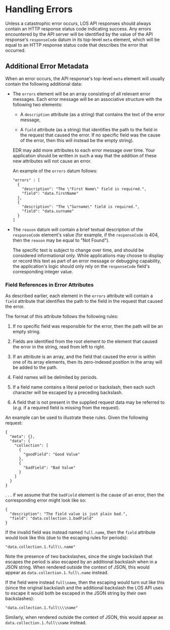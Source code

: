 # Handling Errors

Unless a catastrophic error occurs, LOS API responses should
always contain an HTTP response status code indicating success.
Any errors encountered by the API server will be identified by
the value of the API response's `responseCode` datum in its
top-level `meta` element, which will be equal to an HTTP
response status code that describes the error that occurred.

## Additional Error Metadata

When an error occurs, the API response's top-level `meta`
element will usually contain the following additional data:

* The `errors` element will be an array consisting of all
  relevant error messages. Each error message will be an
  associative structure with the following two elements:
  
  *  A `description` attribute (as a string) that
     contains the text of the error message,
   
  * A `field` attribute (as a string) that identifies
    the path to the field in the request that caused
    the error. If no specific field was the cause of
    the error, then this will instead be the empty
    string).
  
  EDR may add more attributes to each error message over
  time. Your application should be written in such a way
  that the addition of these new attributes will not cause
  an error.

  An example of the `errors` datum follows:
  
  ```
  "errors" : [
    {
      "description": "The \"First Name\" field is required.",
      "field": "data.firstName"
    },
    {
      "description": "The \"Surname\" field is required.",
      "field": "data.surname"
    }
  ]
  ```

* The `reason` datum will contain a brief textual description
  of the `responseCode` element's value (for example, if the
  `responseCode` is 404, then the `reason` may be equal to
  "Not Found").
  
  The specific text is subject to change over time, and should
  be considered informational only. While applications may
  choose to display or record this text as part of an error
  message or debugging capability, the application's logic
  should only rely on the `responseCode` field's corresponding
  integer value. 

### Field References in Error Attributes

As described earlier, each element in the `errors`
attribute will contain a `field` attribute that
identifies the path to the field in the request
that caused the error.

The format of this attribute follows the following rules:

1. If no specific field was responsible for the error,
   then the path will be an empty string.
  
2. Fields are identified from the root element to the
   element that caused the error in the string, read
   from left to right.
  
3. If an attribute is an array, and the field that caused
   the error is within one of its array elements, then
   its zero-indexed position in the array will be added
   to the path.
  
4. Field names will be delimited by periods.
  
5. If a field name contains a literal period or
   backslash, then each such character will be escaped
   by a preceding backslash.
   
6. A field that is not present in the supplied request
   data may be referred to (_e.g._ if a required field
   is missing from the request).

An example can be used to illustrate these rules. Given
the following request:

```
{
  "meta": {},
  "data": {
    "collection": [
      {
        "goodField": "Good Value"
      },
      {
        "badField": "Bad Value"
      }
    ]
  }
}
```

. . . if we assume that the `badField` element is the
cause of an error, then the corresponding error might
look like so:

```
{
  "description": "The field value is just plain bad.",
  "field": "data.collection.1.badField"
}
```

If the invalid field was instead named `full.name`, then
the `field` attribute would look like this (due to the
escaping rules for periods):

```
"data.collection.1.full\\.name"
```

Note the presence of two backslashes, since the
single backslash that escapes the period is also
escaped by an additional backslash when in a
JSON string. When rendered outside the context of
JSON, this would appear as
`data.collection.1.full\.name` instead.

If the field were instead `full\name`,
then the escaping would turn out like this (since
the original backslash and the additional backslash
the LOS API uses to escape it would both be escaped
in the JSON string by their own backslashes):

```
"data.collection.1.full\\\\name"
```

Similarly, when rendered outside the context of JSON,
this would appear as `data.collection.1.full\\name`
instead.
